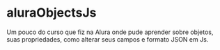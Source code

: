 # aluraObjectsJs

Um pouco do curso que fiz na Alura onde pude aprender sobre objetos, suas propriedades, como alterar seus campos e formato JSON em Js.
